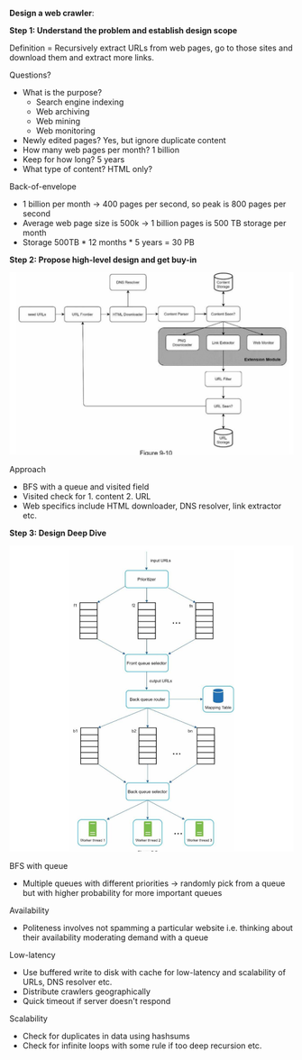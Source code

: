 **Design a web crawler**:

**Step 1: Understand the problem and establish design scope**

Definition = Recursively extract URLs from web pages, go to those sites and download them and extract more links.

Questions?
* What is the purpose?
    * Search engine indexing
    * Web archiving
    * Web mining
    * Web monitoring
* Newly edited pages? Yes, but ignore duplicate content
* How many web pages per month? 1 billion
* Keep for how long? 5 years
* What type of content? HTML only?

Back-of-envelope
* 1 billion per month -> 400 pages per second, so peak is 800 pages per second
* Average web page size is 500k -> 1 billion pages is 500 TB storage per month
* Storage 500TB * 12 months * 5 years = 30 PB

**Step 2: Propose high-level design and get buy-in**

![image info](./../../../images/web_crawler.png)

Approach
* BFS with a queue and visited field
* Visited check for 1. content 2. URL
* Web specifics include HTML downloader, DNS resolver, link extractor etc. 

**Step 3: Design Deep Dive**

![image info](./../../../images/web_crawler_queues.png)

BFS with queue
* Multiple queues with different priorities -> randomly pick from a queue but with higher probability for more important queues

Availability
* Politeness involves not spamming a particular website i.e. thinking about their availability moderating demand with a queue

Low-latency
* Use buffered write to disk with cache for low-latency and scalability of URLs, DNS resolver etc.
* Distribute crawlers geographically
* Quick timeout if server doesn't respond

Scalability
* Check for duplicates in data using hashsums
* Check for infinite loops with some rule if too deep recursion etc.
